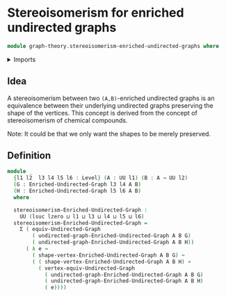 # Stereoisomerism for enriched undirected graphs

```agda
module graph-theory.stereoisomerism-enriched-undirected-graphs where
```

<details><summary>Imports</summary>

```agda
open import graph-theory.enriched-undirected-graphs
open import graph-theory.equivalences-undirected-graphs
open import foundation.dependent-pair-types
open import foundation.functions
open import foundation.homotopies
open import foundation.universe-levels
```

</details>

## Idea

A stereoisomerism between two `(A,B)`-enriched undirected graphs is an equivalence between their underlying undirected graphs preserving the shape of the vertices. This concept is derived from the concept of stereoisomerism of chemical compounds.

Note: It could be that we only want the shapes to be merely preserved.

## Definition

```agda
module _
  {l1 l2  l3 l4 l5 l6 : Level} (A : UU l1) (B : A → UU l2)
  (G : Enriched-Undirected-Graph l3 l4 A B)
  (H : Enriched-Undirected-Graph l5 l6 A B)
  where

  stereoisomerism-Enriched-Undirected-Graph :
    UU (lsuc lzero ⊔ l1 ⊔ l3 ⊔ l4 ⊔ l5 ⊔ l6)
  stereoisomerism-Enriched-Undirected-Graph =
    Σ ( equiv-Undirected-Graph
        ( undirected-graph-Enriched-Undirected-Graph A B G)
        ( undirected-graph-Enriched-Undirected-Graph A B H))
      ( λ e →
        ( shape-vertex-Enriched-Undirected-Graph A B G) ~
        ( ( shape-vertex-Enriched-Undirected-Graph A B H) ∘
          ( vertex-equiv-Undirected-Graph
            ( undirected-graph-Enriched-Undirected-Graph A B G)
            ( undirected-graph-Enriched-Undirected-Graph A B H)
            ( e))))
```
